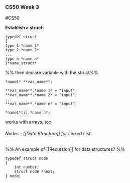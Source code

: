 ### CS50 Week 3
#CS50 

**Establish a struct:**

```
typedef struct 
{
type 1 *name 1*
type 2 *name 2*
...
type n *name n*
}*name_struct*
```

%% then declare variable with the struct%%

```
*name1* **var_name**;

**var_name**.*name 1* = "input";
**var_name**.*name 2* = "input";
...
**var_name**.*name n* = "input";

*name1*[i].*name n*;
```

works with arrays, too
###### Nodes - [[Data Structure]] for Linked List
%% An example of [[Recursion]] for data structures? %%
```
typedef struct node
{
	int number;
	struct node *next;
} node;
```